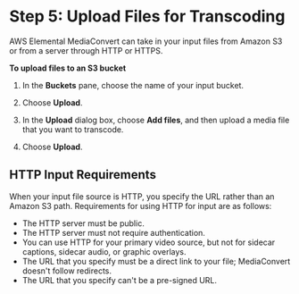 # Step 5: Upload Files for Transcoding<a name="upload-input-files"></a>

AWS Elemental MediaConvert can take in your input files from Amazon S3 or from a server through HTTP or HTTPS\.<a name="upload-with-s3"></a>

**To upload files to an S3 bucket**

1. In the **Buckets** pane, choose the name of your input bucket\. 

1. Choose **Upload**\.

1. In the **Upload** dialog box, choose **Add files**, and then upload a media file that you want to transcode\.

1. Choose **Upload**\.

## HTTP Input Requirements<a name="http-input-requirements"></a>

When your input file source is HTTP, you specify the URL rather than an Amazon S3 path\. Requirements for using HTTP for input are as follows:
+ The HTTP server must be public\.
+ The HTTP server must not require authentication\.
+ You can use HTTP for your primary video source, but not for sidecar captions, sidecar audio, or graphic overlays\.
+ The URL that you specify must be a direct link to your file; MediaConvert doesn't follow redirects\.
+ The URL that you specify can't be a pre\-signed URL\.
